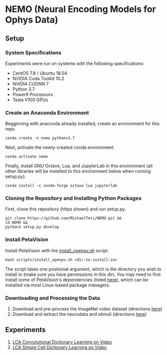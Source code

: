 # NEMO (Neural Encoding Models for Ophys Data)
## Setup
### System Specifications
Experiments were run on systems with the following specifications:
* CentOS 7.8 / Ubuntu 18.04
* NVIDIA Cuda Toolkit 10.2
* NVIDIA CUDNN 7
* Python 3.7
* Power9 Processors
* Tesla V100 GPUs

### Create an Anaconda Environment
Begginning with anaconda already installed, create an environment for this repo 
```
conda create -n nemo python=3.7
```
Next, activate the newly-created conda environment
```
conda activate nemo
```
Finally, install GNU Octave, Lua, and JupyterLab in this environment (all other libraries will be installed 
to this environment below when running setup.py).
```
conda install -c conda-forge octave lua jupyterlab
```

### Cloning the Repository and Installing Python Packages
First, clone this repository (https shown) and run setup.py.
```
git clone https://github.com/MichaelTeti/NEMO.git &&
cd NEMO &&
python3 setup.py develop
```

### Install PetaVision
Install PetaVision with the [install_openpv.sh](https://github.com/MichaelTeti/NEMO/blob/main/scripts/install_openpv.sh) script. 
```
bash scripts/install_openpv.sh <dir-to-install-in>
```
The script takes one positional argument, which is the directory you wish to install in (make sure you have permissions in this dir). You may need to first install some of PetaVision's dependencies (listed [here](https://github.com/PetaVision/OpenPV)), which can be installed via most Linux-based package managers.

### Downloading and Processing the Data
1. Download and pre-process the ImageNet video dataset (directions [here](https://github.com/MichaelTeti/NEMO/tree/main/scripts/image_scripts))
2. Download and extract the neurodata and stimuli (directions [here](https://github.com/MichaelTeti/NEMO/tree/main/scripts/allensdk_scripts))  
  
## Experiments
  1. [LCA Convolutional Dictionary Learning on Video](https://github.com/MichaelTeti/NEMO/tree/main/experiments/lca_dictionary_learning_shared)
  2. [LCA Simple Cell Dictionary Learning on Video](https://github.com/MichaelTeti/NEMO/tree/main/experiments/lca_dictionary_learning_nonshared)
